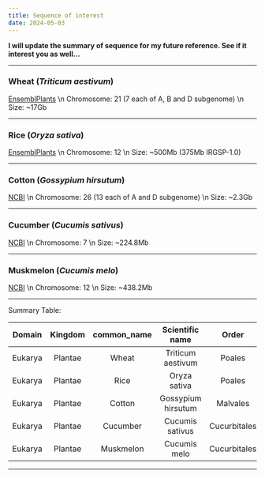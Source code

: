 ```yaml
---
title: Sequence of interest
date: 2024-05-03
---
```


**I will update the summary of sequence for my future reference. See if it interest you as well...**

***

### Wheat (*Triticum aestivum*)
[EnsemblPlants](https://plants.ensembl.org/Triticum_aestivum/Info/Index) \n
Chromosome: 21 (7 each of A, B and D subgenome) \n
Size: ~17Gb

***

### Rice (*Oryza sativa*)
[EnsemblPlants](https://plants.ensembl.org/Oryza_sativa/Info/Index) \n
Chromosome: 12  \n
Size: ~500Mb (375Mb IRGSP-1.0)

***

### Cotton (*Gossypium hirsutum*)
[NCBI](https://www.ncbi.nlm.nih.gov/datasets/genome/GCF_007990345.1/) \n
Chromosome: 26 (13 each of A and D subgenome) \n
Size: ~2.3Gb

***

### Cucumber (*Cucumis sativus*)
[NCBI](https://www.ncbi.nlm.nih.gov/datasets/genome/GCF_000004075.3/) \n
Chromosome: 7 \n
Size: ~224.8Mb

***

### Muskmelon (*Cucumis melo*)
[NCBI](https://www.ncbi.nlm.nih.gov/datasets/genome/GCF_025177605.1/) \n
Chromosome: 12 \n
Size: ~438.2Mb

***
Summary Table:

|Domain |Kingdom|common_name|Scientific name   |Order       |Chr|length_in_mb|
|:-----:|:-----:|:---------:|:----------------:|:----------:|:-:|:----------:|
|Eukarya|Plantae|Wheat      |Triticum aestivum |Poales      |21 |17000       |
|Eukarya|Plantae|Rice       |Oryza sativa      |Poales      |12 |375         |
|Eukarya|Plantae|Cotton     |Gossypium hirsutum|Malvales    |26 |2300        |
|Eukarya|Plantae|Cucumber   |Cucumis sativus   |Cucurbitales|7  |224.8       |
|Eukarya|Plantae|Muskmelon  |Cucumis melo      |Cucurbitales|12 |438.2       |

***
